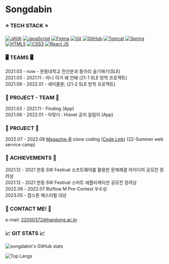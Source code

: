 # Songdabin

### ⭐️ TECH STACK ⭐️
[![JAVA](https://img.shields.io/badge/Java-ED8B00.svg?style=for-the-badge&logo=java&logoColor=white)](#)
[![JavaScript](https://img.shields.io/badge/JAVASCRIPT-F7DF1E.svg?&style=for-the-badge&logo=javascript&logoColor=323330)](#)
[![Figma](https://img.shields.io/static/v1?style=for-the-badge&message=Figma&color=F24E1E&logo=Figma&logoColor=FFFFFF&label=)](#)
[![Git](https://img.shields.io/badge/GIT-%23F05033.svg?&style=for-the-badge&logo=git&logoColor=white)](#)
[![GitHub](https://img.shields.io/badge/GITHUB-121011.svg?&style=for-the-badge&logo=github&logoColor=white)](#)
[![Tomcat](https://img.shields.io/badge/Tomcat-00599d.svg?&style=for-the-badge&logo=ApacheTomcat&logoColor=white)](#)
[![Spring](https://img.shields.io/badge/Spring-6db23e.svg?&style=for-the-badge&logo=Spring&logoColor=white)](#)
[![HTML5](https://img.shields.io/badge/HTML5-E34F26.svg?&style=for-the-badge&logo=html5&logoColor=white)](#)
[![CSS3](https://img.shields.io/badge/CSS3-%231572B6.svg?&style=for-the-badge&logo=css3&logoColor=white)](#)
[![React JS](https://img.shields.io/badge/ReactJs-61DAFB?.svg&style=for-the-badge&logo=react&logoColor=white)](#)


### 🖥 TEAMS 🖥
2021.03 - now - 한동대학교 전산분과 동아리 슬기짜기(SLE)  
2021.03 - 2021.11 - 아니 이거 왜 안돼 (21-1 SLE 방학 프로젝트)   
2021.09 - 2022.01 - 세미콜론; (21-2 SLE 방학 프로젝트)  

### 🎄 PROJECT - TEAM 🎄
2021.03 - 2021.11 - Finding (App)  
2021.09 - 2022.01 - 아맞다 : Hisnet 공지 알림이 (App)   

### 🎄 PROJECT 🎄
2022.07 - 2022.08 [Magazine-B](https://magazine-b.co.kr) clone coding ([Code Link](https://github.com/songdabin/magazine-s)) (22-Summer web service camp)

### 🎉 ACHIEVEMENTS 🎉  
2021.12 - 2021 한동 SW Festival 소프트웨어를 활용한 문제해결 아이디어 공모전 장려상  
2021.12 - 2021 한동 SW Festival 스마트 애플리케이션 공모전 장려상  
2022.06 - 2022.07 Bizflow M Pre-Contest 우수상  
2023.05 - 캡스톤 페스티벌 대상

### 📮 CONTACT ME! 📮
e-mail: 22000372@handong.ac.kr  

### 📈 GIT STATS 📈
![songdabin's GitHub stats](https://github-readme-stats.vercel.app/api?username=songdabin&show_icons=true&theme=github_dark)

![Top Langs](https://github-readme-stats.vercel.app/api/top-langs/?username=songdabin&theme=github_dark&layout=compact)
